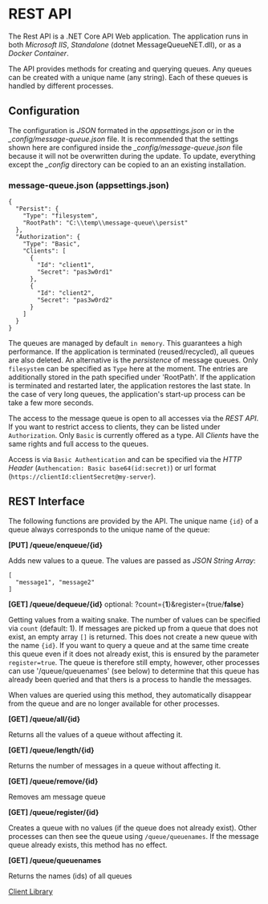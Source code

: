 # REST API

The Rest API is a .NET Core API Web application. The application runs in both *Microsoft IIS*, *Standalone* (dotnet MessageQueueNET.dll), or as a *Docker Container*.

The API provides methods for creating and querying queues. Any queues can be created with a unique name (any string). Each of these queues is handled by different processes.

## Configuration

The configuration is *JSON* formated in the *appsettings.json* or in the *_config/message-queue.json* file. It is recommended that the settings shown here are configured
inside the *_config/message-queue.json* file because it will not be overwritten during the update. To update, everything except the *_config* directory can be copied to an an existing installation.

### message-queue.json (appsettings.json)

```
{
  "Persist": {
    "Type": "filesystem",
    "RootPath": "C:\\temp\\message-queue\\persist"
  },
  "Authorization": {
    "Type": "Basic",
    "Clients": [
      {
        "Id": "client1",
        "Secret": "pas3w0rd1"
      },
      {
        "Id": "client2",
        "Secret": "pas3w0rd2"
      }
    ]
  }
}
```

The queues are managed by default `in memory`. This guarantees a high performance. If the application is terminated (reused/recycled), all queues are also deleted.
An alternative is the *persistence* of message queues. Only `filesystem` can be specified as `Type` here at the moment. The entries are additionally stored in the path specified under 'RootPath'.
If the application is terminated and restarted later, the application restores the last state. In the case of very long queues, the application's start-up process can be take a few more seconds.

The access to the message queue is open to all accesses via the *REST API*. If you want to restrict access to clients, they can be listed under `Authorization`.
Only `Basic` is currently offered as a type. All *Clients* have the same rights and full access to the queues.

Access is via `Basic Authentication` and can be specified via the *HTTP Header* (`Authencation: Basic base64(id:secret)`) or url format (`https://clientId:clientSecret@my-server`). 

## REST Interface

The following functions are provided by the API. The unique name `{id}` of a queue always corresponds to the unique name of the queue:

**[PUT] /queue/enqueue/{id}**

Adds new values to a queue. The values are passed as *JSON String Array*:

```
[
  "message1", "message2"
]
```

**[GET] /queue/dequeue/{id}** optional: ?count={**1**}&register={true/**false**}

Getting values from a waiting snake. The number of values can be specified via `count` (default: 1). If messages are picked up from a queue that does not exist,
an empty array `[]` is returned. This does not create a new queue with the name `{id}`. 
If you want to query a queue and at the same time create this queue even if it does not already exist, this is ensured by the parameter `register=true`.
The queue is therefore still empty, however, other processes can use '/queue/queuenames' (see below) to determine that this queue has already been queried and that thers is a process to handle the messages.

When values are queried using this method, they automatically disappear from the queue and are no longer available for other processes.

**[GET] /queue/all/{id}**

Returns all the values of a queue without affecting it.

**[GET] /queue/length/{id}**

Returns the number of messages in a queue without affecting it.

**[GET] /queue/remove/{id}**

Removes am message queue

**[GET] /queue/register/{id}**

Creates a queue with no values (if the queue does not already exist). Other processes can then see the queue using `/queue/queuenames`.
If the message queue already exists, this method has no effect.

**[GET] /queue/queuenames**

Returns the names (ids) of all queues

[Client Library](../client/client_en.md)